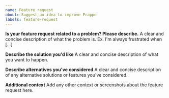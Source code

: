 ```yaml
---
name: Feature request
about: Suggest an idea to improve Frappe
labels: feature-request
---
```


<!--
Welcome to the Frappe Framework issue tracker! Before creating an issue, please heed the following:

1. This tracker should only be used to report bugs and request features / enhancements to Frappe
    - For questions and general support, refer to https://discuss.frappe.io
    - For documentation issues, use https://frappe.io/docs/user/en or the developer cheetsheet https://github.com/frappe/frappe/wiki/Developer-Cheatsheet
2. Use the search function before creating a new issue. Duplicates will be closed and directed to
   the original discussion.
3. When making a feature request, make sure to be as verbose as possible. The better you convey your message, the     greater the drive to make it happen.
-->

**Is your feature request related to a problem? Please describe.**
A clear and concise description of what the problem is. Ex. I'm always frustrated when [...]

**Describe the solution you'd like**
A clear and concise description of what you want to happen.

**Describe alternatives you've considered**
A clear and concise description of any alternative solutions or features you've considered.

**Additional context**
Add any other context or screenshots about the feature request here.
